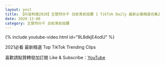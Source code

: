 ```yaml
---
layout: post
title: 【抖音熱搜2020】王楚然孙千 白蛇青蛇扭腰 1 TikTok Daily 最新必看精選合集2020 12 08
date: 2020-12-08
category: 王楚然孙千 白蛇青蛇扭腰
---
```


{% include youtube-video.html id="9L8dkjE4odU" %}

2021必看 最新精選 Top TikTok Trending Clips

喜歡請點贊轉發加訂閱 Like & Subscribe：[YouTube](https://www.youtube.com/channel/UCAoR7VcanIPd04uEq_GIylA/videos)

